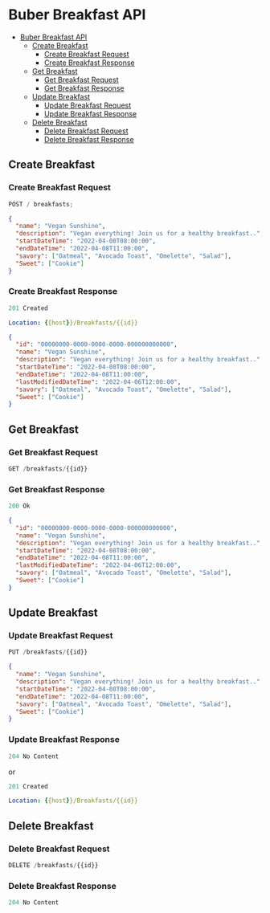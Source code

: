 # Buber Breakfast API

- [Buber Breakfast API](#buber-breakfast-api)
  - [Create Breakfast](#create-breakfast)
    - [Create Breakfast Request](#create-breakfast-request)
    - [Create Breakfast Response](#create-breakfast-response)
  - [Get Breakfast](#get-breakfast)
    - [Get Breakfast Request](#get-breakfast-request)
    - [Get Breakfast Response](#get-breakfast-response)
  - [Update Breakfast](#update-breakfast)
    - [Update Breakfast Request](#update-breakfast-request)
    - [Update Breakfast Response](#update-breakfast-response)
  - [Delete Breakfast](#delete-breakfast)
    - [Delete Breakfast Request](#delete-breakfast-request)
    - [Delete Breakfast Response](#delete-breakfast-response)

## Create Breakfast

### Create Breakfast Request

```js
POST / breakfasts;
```

```json
{
  "name": "Vegan Sunshine",
  "description": "Vegan everything! Join us for a healthy breakfast..",
  "startDateTime": "2022-04-08T08:00:00",
  "endDateTime": "2022-04-08T11:00:00",
  "savory": ["Oatmeal", "Avocado Toast", "Omelette", "Salad"],
  "Sweet": ["Cookie"]
}
```

### Create Breakfast Response

```js
201 Created
```

```yml
Location: {{host}}/Breakfasts/{{id}}
```

```json
{
  "id": "00000000-0000-0000-0000-000000000000",
  "name": "Vegan Sunshine",
  "description": "Vegan everything! Join us for a healthy breakfast..",
  "startDateTime": "2022-04-08T08:00:00",
  "endDateTime": "2022-04-08T11:00:00",
  "lastModifiedDateTime": "2022-04-06T12:00:00",
  "savory": ["Oatmeal", "Avocado Toast", "Omelette", "Salad"],
  "Sweet": ["Cookie"]
}
```

## Get Breakfast

### Get Breakfast Request

```js
GET /breakfasts/{{id}}
```

### Get Breakfast Response

```js
200 Ok
```

```json
{
  "id": "00000000-0000-0000-0000-000000000000",
  "name": "Vegan Sunshine",
  "description": "Vegan everything! Join us for a healthy breakfast..",
  "startDateTime": "2022-04-08T08:00:00",
  "endDateTime": "2022-04-08T11:00:00",
  "lastModifiedDateTime": "2022-04-06T12:00:00",
  "savory": ["Oatmeal", "Avocado Toast", "Omelette", "Salad"],
  "Sweet": ["Cookie"]
}
```

## Update Breakfast

### Update Breakfast Request

```js
PUT /breakfasts/{{id}}
```

```json
{
  "name": "Vegan Sunshine",
  "description": "Vegan everything! Join us for a healthy breakfast..",
  "startDateTime": "2022-04-08T08:00:00",
  "endDateTime": "2022-04-08T11:00:00",
  "savory": ["Oatmeal", "Avocado Toast", "Omelette", "Salad"],
  "Sweet": ["Cookie"]
}
```

### Update Breakfast Response

```js
204 No Content
```

or

```js
201 Created
```

```yml
Location: {{host}}/Breakfasts/{{id}}
```

## Delete Breakfast

### Delete Breakfast Request

```js
DELETE /breakfasts/{{id}}
```

### Delete Breakfast Response

```js
204 No Content
```